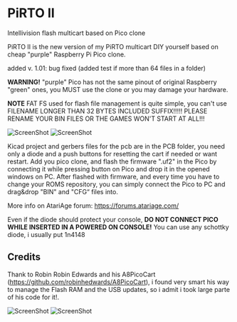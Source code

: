 # PiRTO II
Intellivision flash multicart based on Pico clone

PiRTO II  is the new version of my PiRTO multicart DIY yourself based on cheap "purple" Raspberry Pi Pico clone.

added v. 1.01: bug fixed (added test if more than 64 files in a folder)

**WARNING!** "purple" Pico has not the same pinout of original Raspberry "green" ones, you MUST use the clone or you may damage your hardware.

**NOTE** FAT FS used for flash file management is quite simple, you can't use FILENAME LONGER THAN 32 BYTES INCLUDED SUFFIX!!!!! 
PLEASE RENAME YOUR BIN FILES OR THE GAMES WON'T START AT ALL!!! 

![ScreenShot](https://raw.githubusercontent.com/aotta/PiRTOII/main/Pictures/pirtoII1.jpg)
![ScreenShot](https://raw.githubusercontent.com/aotta/PiRTOII/main/Pictures/pirtoII2.jpg)

Kicad project and gerbers files for the pcb are in the PCB folder, you need only a diode and a push buttons for resetting the cart if needed or want restart. 
Add you pico clone, and flash the firmware ".uf2" in the Pico by connecting it while pressing button on Pico and drop it in the opened windows on PC.
After flashed with firmware, and every time you have to change your ROMS repository, you can simply connect the Pico to PC and drag&drop "BIN" and "CFG“ files  into.

More info on AtariAge forum: https://forums.atariage.com/


Even if the diode should protect your console, **DO NOT CONNECT PICO WHILE INSERTED IN A POWERED ON CONSOLE!**
You can use any schottky diode, i usually put 1n4148

## Credits
Thank to Robin Robin Edwards and his A8PicoCart (https://github.com/robinhedwards/A8PicoCart), i found very smart his way to manage the Flash RAM and the USB updates, so i admit i took large parte of his code for it!.



![ScreenShot](https://raw.githubusercontent.com/aotta/PiRTOII/main/Pictures/pirtoII3.jpg)
![ScreenShot](https://raw.githubusercontent.com/aotta/PiRTOII/main/Pictures/pirtoII4.jpg)
